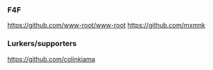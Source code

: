 ### F4F

https://github.com/www-root/www-root
https://github.com/mxmnk

### Lurkers/supporters

https://github.com/colinkiama

